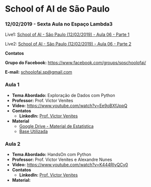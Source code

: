 # School of AI de São Paulo

### 12/02/2019 - Sexta Aula no Espaço Lambda3

Live1: [School of AI - São Paulo (12/02/2019) - Aula 06 - Parte 1](https://www.youtube.com/watch?v=Ee9oBXfJppQ)

Live2: [School of AI - São Paulo (12/02/2019) - Aula 06 - Parte 2](https://www.youtube.com/watch?v=K444RIyQCy0)

**Contatos**

**Grupo do Facebook:** https://www.facebook.com/groups/spschoolofai/

**E-mail:** schoolofai.sp@gmail.com

### Aula 1
  
- **Tema Abordado:** Exploração de Dados com Python
- **Professor:** Prof. Victor Venites
- **Video:** https://www.youtube.com/watch?v=Ee9oBXfJppQ
- **Contatos**
  - **LinkedIn:** [Prof. Victor Venites](https://www.linkedin.com/in/victor-venites)
- **Material** 
  - [Google Drive - Material de Estatística](https://drive.google.com/drive/mobile/folders/10ej_EgM-Oys3NMoVwlmChHdBpX4gmlC3?usp=drive_open&fbclid=IwAR2xQlVKV4pbDuh608BqiDrt8ToZLtQcrpcmIpydx8lyS2D6h6Jo6M36DDE)
  - [Base Utilizada](http://files.grouplens.org/datasets/movielens/ml-20m.zip?fbclid=IwAR1PYVOHj49SP63PcLgy3mtnDt-HBvNeEmxLZfi2pSNYSh02NjniqA-_QjY)

### Aula 2

- **Tema Abordado:** HandsOn com Python
- **Professor:** Prof. Victor Venites e Alexandre Nunes
- **Video:** https://www.youtube.com/watch?v=K444RIyQCy0
- **Contatos**
  - **LinkedIn:** [Prof. Victor Venites](https://www.linkedin.com/in/victor-venites)
- **Material:**
